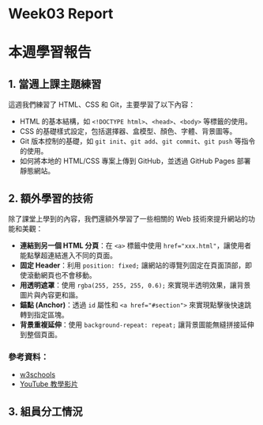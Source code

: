 # Week03 Report
# 本週學習報告

## 1. 當週上課主題練習
這週我們練習了 HTML、CSS 和 Git，主要學習了以下內容：
- HTML 的基本結構，如 `<!DOCTYPE html>`、`<head>`、`<body>` 等標籤的使用。
- CSS 的基礎樣式設定，包括選擇器、盒模型、顏色、字體、背景圖等。
- Git 版本控制的基礎，如 `git init`、`git add`、`git commit`、`git push` 等指令的使用。
- 如何將本地的 HTML/CSS 專案上傳到 GitHub，並透過 GitHub Pages 部署靜態網站。

## 2. 額外學習的技術
除了課堂上學到的內容，我們還額外學習了一些相關的 Web 技術來提升網站的功能和美觀：
- **連結到另一個 HTML 分頁**：在 `<a>` 標籤中使用 `href="xxx.html"`，讓使用者能點擊超連結進入不同的頁面。
- **固定 Header**：利用 `position: fixed;` 讓網站的導覽列固定在頁面頂部，即使滾動網頁也不會移動。
- **用透明遮罩**：使用 `rgba(255, 255, 255, 0.6);` 來實現半透明效果，讓背景圖片與內容更和諧。
- **錨點 (Anchor)**：透過 `id` 屬性和 `<a href="#section">` 來實現點擊後快速跳轉到指定區塊。
- **背景重複延伸**：使用 `background-repeat: repeat;` 讓背景圖能無縫拼接延伸到整個頁面。

### 參考資料：
- [w3schools](https://www.w3schools.com/)
- [YouTube 教學影片](https://www.youtube.com/watch?v=fa214Ct6t9w&t=2233s)

## 3. 組員分工情況
